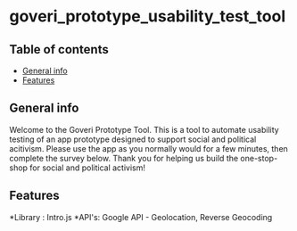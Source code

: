 # goveri_prototype_usability_test_tool
## Table of contents
* [General info](#general-info)
* [Features](#features)

## General info
Welcome to the Goveri Prototype Tool. This is a tool to automate usability testing of an app prototype designed to support social and political acitivism. Please use the app as you normally would for a few minutes, then complete the survey below. Thank you for helping us build the one-stop-shop for social and political activism!

## Features
*Library : Intro.js
*API's: Google API - Geolocation, Reverse Geocoding
